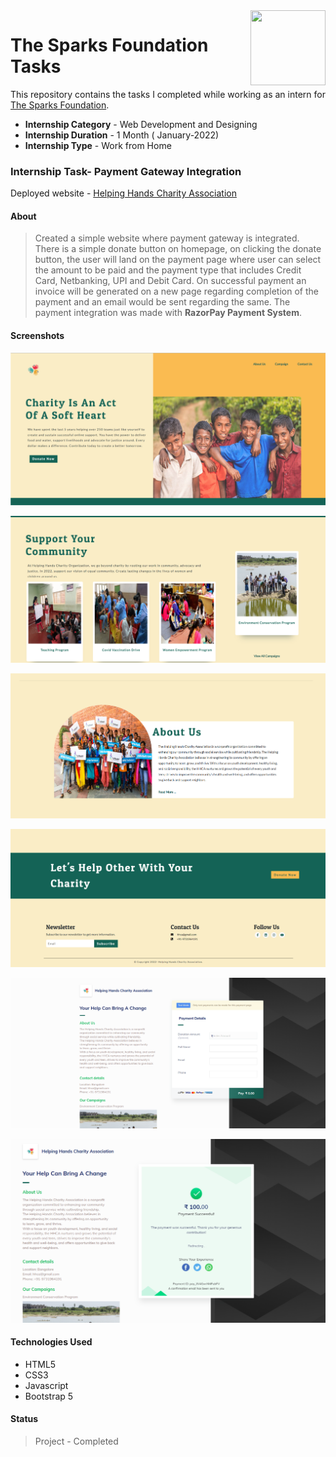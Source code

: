 <img align = right height = 120 width = 120 src = https://www.thesparksfoundationsingapore.org/images/logo_small.png>

# The Sparks Foundation Tasks

This repository contains the tasks I completed while working as an intern for [The Sparks Foundation](https://www.thesparksfoundationsingapore.org/).

- **Internship Category** - Web Development and Designing
- **Internship Duration** - 1 Month ( January-2022)
- **Internship Type** - Work from Home

### Internship Task- Payment Gateway Integration
Deployed website - [Helping Hands Charity Association](https://helpinghandscharityassociation.netlify.app/)

#### About
>Created a simple website where payment gateway is integrated. There is a simple donate button on homepage, on clicking the donate button, the user will land on the payment page where user can select the amount to be paid and the payment type that includes Credit Card, Netbanking, UPI and Debit Card. On successful payment an invoice will be generated on a new page regarding completion of the payment and an email would be sent regarding the same. The payment integration was made with **RazorPay Payment System**.

#### Screenshots
![Example screenshot](./img/Screenshot1.png)<br>

![Example screenshot](./img/Screenshot2.png)<br>

![Example screenshot](./img/Screenshot3.png)<br>

![Example screenshot](./img/Screenshot4.png)<br>

![Example screenshot](./img/Screenshot5.png)<br>

![Example screenshot](./img/Screenshot6.png)

#### Technologies Used
* HTML5
* CSS3
* Javascript
* Bootstrap 5


#### Status
> Project - Completed
